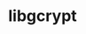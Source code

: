 ---
title: "libgcrypt"
layout: cache
categories: [package, v0.18.1]
meta: {"versions": ["1.9.4"], "compilers": ["gcc@=7.3.1", "gcc@=7.5.0"], "oss": ["amzn2", "ubuntu18.04"], "platforms": ["linux"], "targets": ["aarch64", "graviton2", "x86_64", "x86_64_v3", "x86_64_v4"], "stacks": ["aws-ahug", "aws-ahug-aarch64", "e4s", "radiuss", "root", "tutorial"], "num_specs": 5, "num_specs_by_stack": {"root": 5, "aws-ahug": 2, "aws-ahug-aarch64": 2, "radiuss": 1, "tutorial": 1, "e4s": 1}}
spec_details: [{"hash": "6josem6l6irefbcq3nwula5hv6lovhsg", "compiler": "gcc@=7.3.1", "versions": ["1.9.4"], "os": "amzn2", "platform": "linux", "target": "x86_64_v4", "variants": [], "stacks": ["root", "aws-ahug"], "size": "-", "tarball": "https://binaries.spack.io/v0.18.1/build_cache/linux-amzn2-x86_64_v4/gcc-7.3.1/libgcrypt-1.9.4/linux-amzn2-x86_64_v4-gcc-7.3.1-libgcrypt-1.9.4-6josem6l6irefbcq3nwula5hv6lovhsg.spack"}, {"hash": "n52o5b3d4rq6gmrvvivlsw4l2mgxhzk6", "compiler": "gcc@=7.3.1", "versions": ["1.9.4"], "os": "amzn2", "platform": "linux", "target": "aarch64", "variants": [], "stacks": ["aws-ahug-aarch64", "root"], "size": "-", "tarball": "https://binaries.spack.io/v0.18.1/build_cache/linux-amzn2-aarch64/gcc-7.3.1/libgcrypt-1.9.4/linux-amzn2-aarch64-gcc-7.3.1-libgcrypt-1.9.4-n52o5b3d4rq6gmrvvivlsw4l2mgxhzk6.spack"}, {"hash": "hyy5p47xsyzyw53cksi3nruxtjuw4stk", "compiler": "gcc@=7.5.0", "versions": ["1.9.4"], "os": "ubuntu18.04", "platform": "linux", "target": "x86_64", "variants": [], "stacks": ["radiuss", "root", "tutorial", "e4s"], "size": "-", "tarball": "https://binaries.spack.io/v0.18.1/build_cache/linux-ubuntu18.04-x86_64/gcc-7.5.0/libgcrypt-1.9.4/linux-ubuntu18.04-x86_64-gcc-7.5.0-libgcrypt-1.9.4-hyy5p47xsyzyw53cksi3nruxtjuw4stk.spack"}, {"hash": "6pwhwfpuoha2jmzdyrrnzqkwkl5fbqwo", "compiler": "gcc@=7.3.1", "versions": ["1.9.4"], "os": "amzn2", "platform": "linux", "target": "x86_64_v3", "variants": [], "stacks": ["root", "aws-ahug"], "size": "-", "tarball": "https://binaries.spack.io/v0.18.1/build_cache/linux-amzn2-x86_64_v3/gcc-7.3.1/libgcrypt-1.9.4/linux-amzn2-x86_64_v3-gcc-7.3.1-libgcrypt-1.9.4-6pwhwfpuoha2jmzdyrrnzqkwkl5fbqwo.spack"}, {"hash": "fe2vguraqsfcvseod7hi3aar2cpgue24", "compiler": "gcc@=7.3.1", "versions": ["1.9.4"], "os": "amzn2", "platform": "linux", "target": "graviton2", "variants": [], "stacks": ["aws-ahug-aarch64", "root"], "size": "-", "tarball": "https://binaries.spack.io/v0.18.1/build_cache/linux-amzn2-graviton2/gcc-7.3.1/libgcrypt-1.9.4/linux-amzn2-graviton2-gcc-7.3.1-libgcrypt-1.9.4-fe2vguraqsfcvseod7hi3aar2cpgue24.spack"}]
---